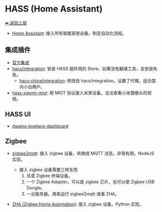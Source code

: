 # HASS (Home Assistant)

[⬅︎ 返回上层](../#hass-home-assistant)

- [Home Assistant](https://www.home-assistant.io/): 接入所有智能家居设备。制定自动化流程。


## 集成插件

- [官方集成](https://www.home-assistant.io/integrations/)
- [hacs/integration](https://github.com/hacs/integration): 安装 HASS 插件用的 Store。如果没有翻墙工具，会安装失败。
  - [hacs-china/integration](https://github.com/hacs-china/integration): 修改自 hacs/integration。设置了代理。适合国内小白用户。
- [hass-xiaomi-miot](https://github.com/al-one/hass-xiaomi-miot): 用 MIOT 协议接入米家设备。没法查看小米摄像头的视频。

## HASS UI

- [dwains-lovelace-dashboard](https://github.com/dwainscheeren/dwains-lovelace-dashboard)

## Zigbee

- [zigbee2mqtt](https://www.zigbee2mqtt.io/): 接入 zigbee 设备，转换成 MQTT 消息。非常有用。NodeJS 实现。
  - 接入 zigbee 设备需要三样东西
    1. 任意 Zigbee 终端设备。
    2. 一个 Zigbee Adapter。可以是 zigbee 芯片，也可以使 Zigbee USB Dongle。
    3. 一台服务器。用来运行 zigbee2mqtt 或者 ZHA。

- [ZHA (Zigbee Home Automation)](https://www.home-assistant.io/integrations/zha/): 接入 zigbee 设备。Python 实现。
